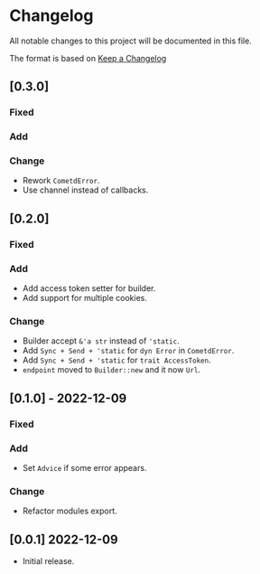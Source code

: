 # Changelog

All notable changes to this project will be documented in this file.

The format is based on [Keep a Changelog](https://keepachangelog.com/en/1.0.0/)

## [0.3.0]

### Fixed

### Add

### Change

- Rework `CometdError`.
- Use channel instead of callbacks.

## [0.2.0]

### Fixed

### Add

- Add access token setter for builder.
- Add support for multiple cookies.

### Change

- Builder accept `&'a str` instead of `'static`.
- Add `Sync + Send + 'static` for `dyn Error` in `CometdError`.
- Add `Sync + Send + 'static` for `trait AccessToken`.
- `endpoint` moved to `Builder::new` and it now `Url`.

## [0.1.0] - 2022-12-09

### Fixed

### Add

- Set `Advice` if some error appears.

### Change

- Refactor modules export.

## [0.0.1] 2022-12-09

- Initial release.
